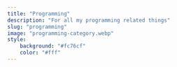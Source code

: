 ```yaml
---
title: "Programming"
description: "For all my programming related things"
slug: "programming"
image: "programming-category.webp"
style:
    background: "#fc76cf"
    color: "#fff"
---
```

